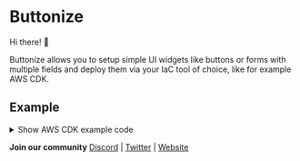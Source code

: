 # Buttonize

Hi there! 👋

Buttonize allows you to setup simple UI widgets like buttons or forms with multiple fields and deploy them via your IaC tool of choice, like for example AWS CDK.

## Example

<details>
<summary>Show AWS CDK example code</summary>
  
```typescript
import * as btnz from '@buttonize/cdk'
import * as cdk from 'aws-cdk-lib'
import * as lambda from 'aws-cdk-lib/aws-lambda'
import { Construct } from 'constructs'

export class ExamplesStack extends cdk.Stack {
  constructor(scope: Construct, id: string, props?: cdk.StackProps) {
    super(scope, id, props)

    btnz.GlobalConfig.init(this, {
      apiKey: 'YOUR-BUTTONIZE-API-KEY', // Ideally fetch this information from SSM
      externalId: 'this-is-secret' // Ideally fetch this information from SSM
    })

    const sendUserPasswordResetEmail = new lambda.Function(
      this,
      'SendUserPasswordResetEmail',
      {
        handler: 'index.handler',
        code: lambda.Code.fromInline(`
        exports.handler = async (event) => {
          console.log('Sending email... ')
          return {
            format: 'markdown',
            body: \`
              # Email sent

              
            \`
          }
        };
      `),
        runtime: lambda.Runtime.NODEJS_18_X
      }
    )

    const form = new btnz.Form({
      name: 'Send user password reset email',
      label: 'Send',
      tags: ['prod', 'users']
    })

    form.addTextField('email', {
      label: 'E-mail address of the user',
      placeholder: 'user@example.com'
    })

    form.addTextField('reason', {
      label: 'Internal reason why this action has been performed',
      placeholder: 'hacked',
      regex: '^(hacked|forgot|other)$'
    })

    form.addTextField('note', {
      label: 'Note'
    })

    sendUserPasswordResetEmail.addEventSource(form)
  }
}
```
</details>

**Join our community** [Discord](https://discord.gg/2quY4Vz5BM) | [Twitter](https://twitter.com/SST_dev) | [Website]((https://buttonize.io)) 
